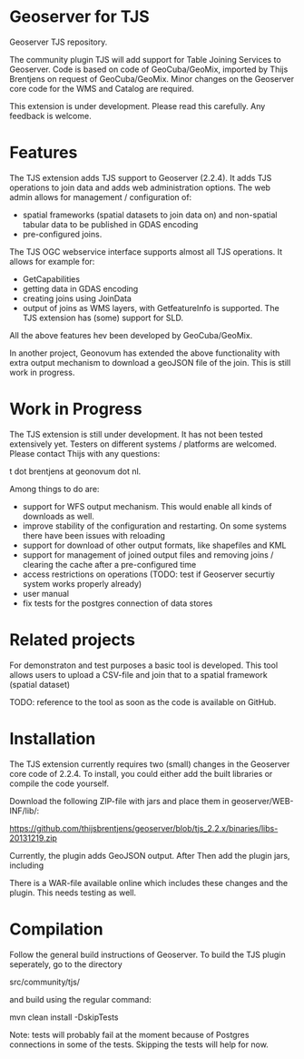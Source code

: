 Geoserver for TJS
=====================
Geoserver TJS repository.

The community plugin TJS will add support for Table Joining Services to Geoserver. Code is based on code of GeoCuba/GeoMix, imported by Thijs Brentjens on request of GeoCuba/GeoMix. Minor changes on the Geoserver core code for the WMS and Catalog are required.

This extension is under development. Please read this carefully. Any feedback is welcome.

Features
========
The TJS extension adds TJS support to Geoserver (2.2.4). It adds TJS operations to join data and adds web administration options. The web admin allows for management / configuration of:
- spatial frameworks (spatial datasets to join data on) and non-spatial tabular data to be published in GDAS encoding
- pre-configured joins.

The TJS OGC webservice interface supports almost all TJS operations. It allows for example for:
- GetCapabilities
- getting data in GDAS encoding
- creating joins using JoinData
- output of joins as WMS layers, with GetfeatureInfo is supported. The TJS extension has (some) support for SLD.

All the above features hev been developed by GeoCuba/GeoMix.

In another project, Geonovum has extended the above functionality with extra output mechanism to download a geoJSON file of the join. This is still work in progress.

Work in Progress
==========
The TJS extension is still under development. It has not been tested extensively yet. Testers on different systems / platforms are welcomed. Please contact Thijs with any questions: 

t dot brentjens at geonovum dot nl.

Among things to do are:

- support for WFS output mechanism. This would enable all kinds of downloads as well.
- improve stability of the configuration and restarting. On some systems there have been issues with reloading 
- support for download of other output formats, like shapefiles and KML
- support for management of joined output files and removing joins / clearing the cache after a pre-configured time
- access restrictions on operations (TODO: test if Geoserver securtiy system works properly already)
- user manual
- fix tests for the postgres connection of data stores

Related projects
===========
For demonstraton and test purposes a basic tool is developed. This tool allows users to upload a CSV-file and join that to a spatial framework (spatial dataset)

TODO: reference to the tool as soon as the code is available on GitHub.

Installation
=====================
The TJS extension currently requires two (small) changes in the Geoserver core code of 2.2.4. 
To install, you could either add the built libraries or compile the code yourself.

Download the following ZIP-file with jars and place them in geoserver/WEB-INF/lib/:

https://github.com/thijsbrentjens/geoserver/blob/tjs_2.2.x/binaries/libs-20131219.zip

Currently, the plugin adds GeoJSON output. After Then add the plugin jars, including 

There is a WAR-file available online which includes these changes and the plugin. This needs testing as well.


Compilation
=====================
Follow the general build instructions of Geoserver.
To build the TJS plugin seperately, go to the directory 

src/community/tjs/

and build using the regular command:

mvn clean install -DskipTests

Note: tests will probably fail at the moment because of Postgres connections in some of the tests. Skipping the tests will help for now.
